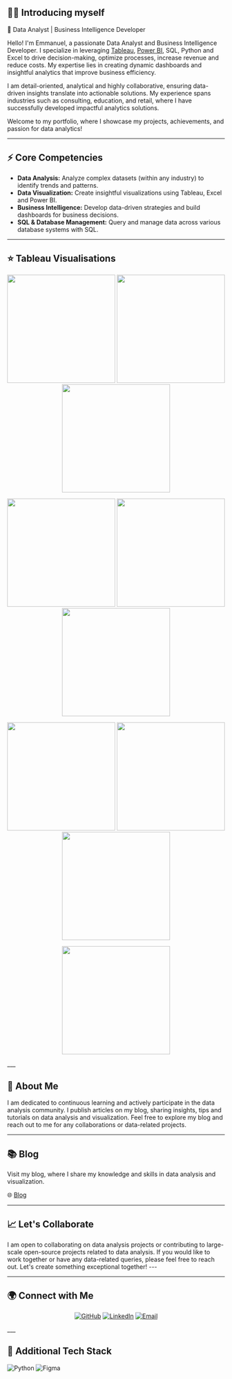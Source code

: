## 🙋‍♂ Introducing myself

🌟 Data Analyst | Business Intelligence Developer

Hello! I'm Emmanuel, a passionate Data Analyst and Business Intelligence Developer. I specialize in leveraging [Tableau](https://public.tableau.com/app/profile/fakayode.emmanuel/vizzes), [Power BI](https://my.novypro.com/emmanuel-fakayode), SQL, Python and Excel to drive decision-making, optimize processes, increase revenue and reduce costs. My expertise lies in creating dynamic dashboards and insightful analytics that improve business efficiency.

I am detail-oriented, analytical and highly collaborative, ensuring data-driven insights translate into actionable solutions. My experience spans industries such as consulting, education, and retail, where I have successfully developed impactful analytics solutions.

Welcome to my portfolio, where I showcase my projects, achievements, and passion for data analytics!

___
## ⚡ Core Competencies  

- **Data Analysis:** Analyze complex datasets (within any industry) to identify trends and patterns.  
- **Data Visualization:** Create insightful visualizations using Tableau, Excel and Power BI.  
- **Business Intelligence:** Develop data-driven strategies and build dashboards for business decisions.  
- **SQL & Database Management:** Query and manage data across various database systems with SQL.  

___
## ⭐ Tableau Visualisations

<p align="center">
  <img src="https://public.tableau.com/static/images/UK/UKGovernmentSpendingOutcomes/UKGovernmentSpendingOutcomes/4_3.png" width="250">
  <img src="https://public.tableau.com/static/images/Ca/CallCentreDashboard_17308418980580/Callcentre/4_3.png" width="250">
  <img src="https://public.tableau.com/static/images/HE/HEALTHTRACKERTUG/HealthTracker/4_3.png" width="250">
</p>

<p align="center">
  <img src="https://public.tableau.com/static/images/Co/ConsultantPerformanceDashboardTUG/ConsultantPerformanceDashboard2/4_3.png" width="250">
  <img src="https://public.tableau.com/static/images/Dy/DynamicDatesinaHeatmap_16680849869780/Dashboard1/4_3.png" width="250">
  <img src="https://public.tableau.com/static/images/Su/SuperstoreSalesPerformance_16934949347900/Dashboard1/4_3.png" width="250">
</p>

<p align="center">
    <img src="https://public.tableau.com/static/images/MO/MOM2021W19AverageCostof1GBofmobiledataineverycountry/Dashboard1/4_3.png" width="250">
    <img src="https://public.tableau.com/static/images/WO/WOW2022W28CanyoubuildaButterflychart_16939147641360/Dashboard12/4_3.png" width="250">
    <img src="https://public.tableau.com/static/images/Su/SuperstoreSub-CategorySalesAnalysis_17194517538180/SUPERSTORESUB-CATEGORYSALESANALYSIS/4_3.png" width="250">
</p>

<p align="center">
    <img src="https://public.tableau.com/static/images/Pr/PremierLeagueTable2019-2020Season/Dashboard1/4_3.png" width="250">
</p> ___

## 👤 About Me

I am dedicated to continuous learning and actively participate in the data analysis community. I publish articles on my blog, sharing insights, tips and tutorials on data analysis and visualization. Feel free to explore my blog and reach out to me for any collaborations or data-related projects.
___
## 📚 Blog

Visit my blog, where I share my knowledge and skills in data analysis and visualization.

🌐 [Blog](https://medium.com/@fakstech)
___
## 📈 Let's Collaborate

I am open to collaborating on data analysis projects or contributing to large-scale open-source projects related to data analysis. If you would like to work together or have any data-related queries, please feel free to reach out. Let's create something exceptional together! ---
___
## 🌍 Connect with Me

<p align="center">
  <a href="https://github.com/engfakayode"><img src="https://img.shields.io/badge/GitHub-000?style=for-the-badge&logo=github" alt="GitHub"></a>
  <a href="https://linkedin.com/in/fakayode"><img src="https://img.shields.io/badge/LinkedIn-0077B5?style=for-the-badge&logo=linkedin" alt="LinkedIn"></a>
  <a href="mailto:emmanuellfakayode@example.com"><img src="https://img.shields.io/badge/Email-D14836?style=for-the-badge&logo=gmail" alt="Email"></a>
</p> ___

## 🌟 Additional Tech Stack

![Python](https://camo.githubusercontent.com/c0f03476dd85c50acd4183098af33f5437a68617e61e4e92c1e461f21158ced4/68747470733a2f2f696d672e736869656c64732e696f2f62616467652f707974686f6e2d3336373041303f7374796c653d666c61742d737175617265266c6f676f3d707974686f6e266c6f676f436f6c6f723d666664643534)
![Figma](https://camo.githubusercontent.com/33eca1c6244e15df7b3d84786e6ec0b330796d0a01c104a415e36463e8532329/68747470733a2f2f696d672e736869656c64732e696f2f62616467652f6669676d612d2532334632344531452e7376673f7374796c653d666c61742d737175617265266c6f676f3d6669676d61266c6f676f436f6c6f723d7768697465)
